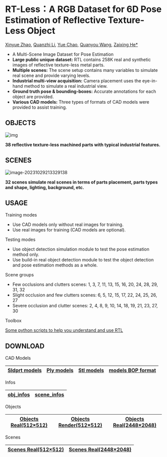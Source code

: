 # RT-Less：A RGB Dataset for 6D Pose Estimation of **R**eflective **T**exture-**L**ess Object

[Xinyue Zhao](https://person.zju.edu.cn/0012074), [Quanzhi Li](), [Yue Chao](https://github.com/transcend-lzy/RTL-toolbox), [Quanyou Wang](), [Zaixing He*](https://person.zju.edu.cn/zaixinghe)

- A Multi-Scene Image Dataset for Pose Estimation
- **Large public unique dataset:** RTL contains 258K real and synthetic images of reflective texture-less metal parts.
- **Multiple scenes:** The scene setup contains many variables to simulate real scene and provide varying levels.
- **Industrial multi-view acquisition:** Camera placement uses the eye-in-hand method to simulate a real industrial view.
- **Ground truth pose & bounding-boxes:** Accurate annotations for each object are provided.
- **Various CAD models:** Three types of formats of CAD models were provided to assist training.

## **OBJECTS**

![img](https://cdn.jsdelivr.net/gh/lqz123/ImageBucket/images/obj.png)

**38 reflective texture-less machined parts with typical industrial features.**

## **SCENES**

![image-20231029213329138](https://cdn.jsdelivr.net/gh/lqz123/ImageBucket/images/image-20231029213329138.png)

**32 scenes simulate real scenes in terms of parts placement, parts types and shape, lighting, background, etc.**

## USAGE

Training modes

- Use CAD models only without real images for training.
- Use real images for training (CAD models are optional).

Testing modes

- Use object detection simulation module to test the pose estimation method only.
- Use build-in real object detection module to test the object detection and pose estimation methods as a whole.

Scene groups

- Few occlusions and clutters scenes: 1, 3, 7, 11, 13, 15, 16, 20, 24, 28, 29, 31, 32
- Slight occlusion and few clutters scenes: 6, 5, 12, 15, 17, 22, 24, 25, 26, 27
- Severe occlusion and clutter scenes: 2, 4, 8, 9, 10, 14, 18, 19, 21, 23, 27, 30

Toolbox

[Some python scripts to help you understand and use RTL](https://github.com/transcend-lzy/RT-Less-toolbox)

## DOWNLOAD

CAD Models

| [Sldprt models](https://1drv.ms/u/s!AiwRMXEmaB9whzonwjXK0uDWjaYM) | [Ply models](https://1drv.ms/u/s!AiwRMXEmaB9whzonwjXK0uDWjaYM) | [Stl models](https://1drv.ms/u/s!AiwRMXEmaB9whzonwjXK0uDWjaYM) | [models BOP format](https://1drv.ms/u/s!AiwRMXEmaB9whzonwjXK0uDWjaYM) |
| ------------------------------------------------------------ | ------------------------------------------------------------ | ------------------------------------------------------------ | ------------------------------------------------------------ |

Infos

| [obj_infos](https://1drv.ms/u/s!AiwRMXEmaB9whzUnwjXK0uDWjaYM) | [scene_infos](https://1drv.ms/u/s!AiwRMXEmaB9whzYnwjXK0uDWjaYM) |
| ------------------------------------------------------------ | ------------------------------------------------------------ |

Objects

| [Objects Real(512×512)](https://1drv.ms/f/s!AiwRMXEmaB9wh2onwjXK0uDWjaYM) | [Objects Render(512×512)](https://1drv.ms/f/s!AiwRMXEmaB9whzwnwjXK0uDWjaYM) | [Objects Real(2448×2048)](https://1drv.ms/f/s!AiwRMXEmaB9wiEInwjXK0uDWjaYM) |
| ------------------------------------------------------------ | ------------------------------------------------------------ | ------------------------------------------------------------ |

Scenes

| [Scenes Real(512×512)](https://1drv.ms/f/s!AiwRMXEmaB9wiAMnwjXK0uDWjaYM) | [Scenes Real(2448×2048)](https://1drv.ms/f/s!AiwRMXEmaB9wiCwnwjXK0uDWjaYM) |
| ------------------------------------------------------------ | ------------------------------------------------------------ |
